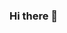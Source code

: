### Hi there 👋

<!--
**Shivaprashanth471/Shivaprashanth471** is a ✨ _special_ ✨ repository because its `README.md` (this file) appears on your GitHub profile.

Here are some ideas to get you started:

- 🔭 I’m currently working on ...
- 🌱 I’m currently learning ...
- 👯 I’m looking to collaborate on ...
- 🤔 I’m looking for help with ...
- 💬 Ask me about ...
- 📫 How to reach me: ...
- 😄 Pronouns: ...
- ⚡ Fun fact: ...
[![shivaprashanth's GitHub stats](https://github-readme-stats.vercel.app/api?username=shivaprashanth471)](https://github.com/Shivaprashanth471/Shivaprashanth471/edit/main/README.md)
-->

